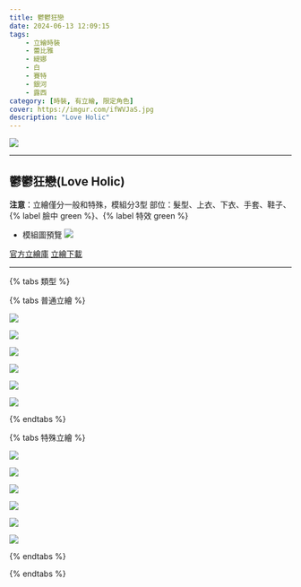 ```yaml
---
title: 鬱鬱狂戀
date: 2024-06-13 12:09:15
tags:
    - 立繪時裝
    - 蕾比雅
    - 緹娜
    - 白
    - 賽特
    - 銀河
    - 露西
category: [時裝, 有立繪, 限定角色]
cover: https://imgur.com/ifWVJaS.jpg
description: "Love Holic"
---
```


![](https://imgur.com/ifWVJaS.jpg)

---
## 鬱鬱狂戀(Love Holic)

**注意**：立繪僅分一般和特殊，模組分3型
部位：髮型、上衣、下衣、手套、鞋子、{% label 臉中 green %}、{% label 特效 green %}

+ 模組圖預覽
![](https://imgur.com/BqUXn7o.png)

[官方立繪庫](https://closers.nexon.com/Pds/FanSiteKit)
[立繪下載](https://closers.vod.nexoncdn.co.kr/site/fansitekit/Closers_FansiteKit_LoveHolic_ADF215D2078D1278.zip)

---
{% tabs 類型 %}
<!-- tab 普通角色立繪-->
{% tabs 普通立繪 %}
<!-- tab 蕾比雅(Levia)-->
[![](https://i.imgur.com/w6j1dQlh.png)](https://i.imgur.com/w6j1dQl.png)
<!-- endtab -->
<!-- tab 緹娜(Tina)-->
[![](https://i.imgur.com/AHgxS9Wh.png)](https://i.imgur.com/AHgxS9W.png)
<!-- endtab -->
<!-- tab 白(Bai)-->
[![](https://i.imgur.com/KkH8Xlph.png)](https://i.imgur.com/KkH8Xlp.png)
<!-- endtab -->
<!-- tab 賽特(Seth)-->
[![](https://i.imgur.com/WX9qnk8h.png)](https://i.imgur.com/WX9qnk8.png)
<!-- endtab -->
<!-- tab 銀河(Eunha)-->
[![](https://i.imgur.com/zIEwCKRh.png)](https://i.imgur.com/zIEwCKR.png)
<!-- endtab -->
<!-- tab 露西(Lucy)-->
[![](https://i.imgur.com/0zuGFvih.png)](https://i.imgur.com/0zuGFvi.png)
<!-- endtab -->
{% endtabs %}
<!-- endtab -->

<!-- tab 特殊角色立繪-->
{% tabs 特殊立繪 %}
<!-- tab 蕾比雅(Levia)-->
[![](https://i.imgur.com/JDoE8i0h.png)](https://i.imgur.com/JDoE8i0.png)
<!-- endtab -->
<!-- tab 緹娜(Tina)-->
[![](https://i.imgur.com/bLFOvmfh.png)](https://i.imgur.com/bLFOvmf.png)
<!-- endtab -->
<!-- tab 白(Bai)-->
[![](https://i.imgur.com/swAVMjIh.png)](https://i.imgur.com/swAVMjI.png)
<!-- endtab -->
<!-- tab 賽特(Seth)-->
[![](https://i.imgur.com/3sdb2ooh.png)](https://i.imgur.com/3sdb2oo.png)
<!-- endtab -->
<!-- tab 銀河(Eunha)-->
[![](https://i.imgur.com/sqeEh8th.png)](https://i.imgur.com/sqeEh8t.png)
<!-- endtab -->
<!-- tab 露西(Lucy)-->
[![](https://i.imgur.com/ygIPjhJh.png)](https://i.imgur.com/ygIPjhJ.png)
<!-- endtab -->
{% endtabs %}
<!-- endtab -->

{% endtabs %}
